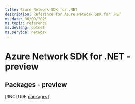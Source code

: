 ```yaml
---
title: Azure Network SDK for .NET
description: Reference for Azure Network SDK for .NET
ms.date: 06/09/2025
ms.topic: reference
ms.devlang: dotnet
ms.service: network
---
```

# Azure Network SDK for .NET - preview
## Packages - preview
[!INCLUDE [packages](network-index.md)]
